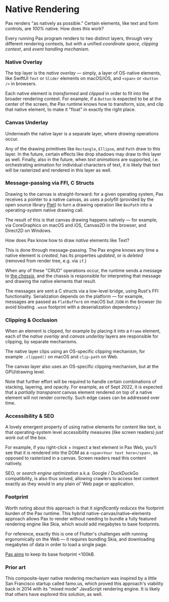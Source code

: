 # Native Rendering

Pax renders "as natively as possible."  Certain elements, like text and form controls, are _100%_
native.  How does this work?

Every running Pax program renders to two distinct layers, through very different rendering contexts, but with a unified _coordinate space_, _clipping context_, and _event handling mechanism._

### Native Overlay

The top layer is the _native overlay_ — simply, a layer of OS-native elements, like SwiftUI `Text` or `Slider` elements on macOS/iOS, and `<span>` or `<button />` in browsers.

Each native element is _transformed_ and _clipped_ in order to fit into the broader rendering context.  For example, if a `Button` is expected to be at the center of the screen, the Pax runtime knows how to transform, size, and clip that native element, to make it "float" in exactly the right place.

### Canvas Underlay

Underneath the native layer is a separate layer, where _drawing_ operations occur.

Any of the drawing primitives like `Rectangle`, `Ellipse`, and `Path` draw to this layer.  In the future, certain effects like drop shadows may draw to this layer as well.  Finally, also in the future, when _text animations_ are supported, i.e. orchestrating animation for individual characters of text, it is likely that text will be rasterized and rendered in this layer as well.


### Message-passing via FFI, C Structs

Drawing to the canvas is straight-forward:  for a given operating system, Pax receives a pointer to a native canvas, as uses a polyfill (provided by the open source library [Piet](https://www.github.com/linebender/piet)) to turn a drawing operation like `BezPath` into a operating-system native drawing call.

The result of this is that canvas drawing happens natively — for example, via CoreGraphics on macOS and iOS, Canvas2D in the browser, and Direct2D on Windows.

How does Pax know how to draw _native_ elements like Text?

This is done through message-passing.  The Pax engine knows any time a native element is _created_, has its properties _updated_, or is _deleted_ (removed from render tree, e.g. via `if`.)  

When any of these "CRUD" operations occur, the runtime sends a message to [the _chassis_](./reference-compilation-model.md), and the chassis is responsible for interpreting that message and drawing the native elements that result.

The messages are sent a C structs via a low-level bridge, using Rust's FFI functionality.  Serialization depends on the platform — for example, messages are passed as `FlatBuffer`s on macOS but `JSON` in the browser (to avoid bloating `.wasm` footprint with a deserialization dependency.)


<!-- TODO: ### Adding new native-rendering elements -->


### Clipping & Occlusion

When an element is clipped, for example by placing it into a `Frame` element, each of the _native overlay_ and _canvas underlay_ layers are responsible for clipping, by separate mechanisms.

The native layer clips using an OS-specific clipping mechanism, for example `.clipped()` on macOS and `clip-path` on Web.

The canvas layer also uses an OS-specific clipping mechanism, but at the GPU/drawing level.

Note that further effort will be required to handle certain combinations of stacking, layering, and opacity.  For example, as of Sept 2022, it is expected that a _partially transparent_ canvas element rendered on top of a native element will not render correctly.  Such edge cases can be addressed over time.


### Accessibility & SEO

A lovely emergent property of using native elements for content like text, is that operating-system level accessibility measures (like screen readers) _just work_ out of the box.

For example, if you right-click + inspect a text element in Pax Web, you'll see that it is rendered into the DOM as a `<span>Your text here</span>`, as opposed to rasterized in a canvas.  Screen readers read this content natively.

SEO, or _search engine optimization_ a.k.a. Google / DuckDuckGo compatibility, is also thus solved, allowing crawlers to access text content exactly as they would in any plain ol' Web page or application.


### Footprint

Worth noting about this approach is that it _significantly reduces_ the footprint burden of the Pax runtime.  This hybrid native-canvas/native-elements approach allows Pax to render without needing to bundle a fully featured rendering engine like Skia, which would add megabytes to base footprints.  

For reference, exactly this is one of Flutter's challenges with running ergonomically on the Web — it requires bundling Skia, and downloading megabytes of data in order to load a single page.

[Pax aims](./intro-goals-prior-art.md) to keep its base footprint <100kB.

### Prior art

This composite-layer native rendering mechanism was inspired by a little San Francisco startup called famo.us, which proved this approach's viability back in 2014 with its "mixed mode" JavaScript rendering engine.  It is likely that others have explored this solution, as well.
